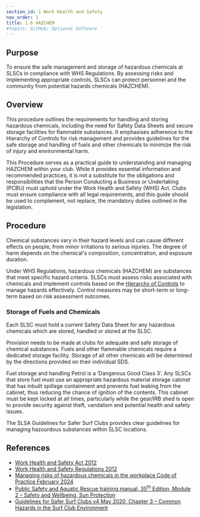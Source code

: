 ```yaml
---
section_id: 1 Work Health and Safety
nav_order: 1
title: 1.6 HAZCHEM
#topics: GitHub; Optional Software
---
```


## Purpose

To ensure the safe management and storage of hazardous chemicals at SLSCs in compliance with WHS Regulations. By assessing risks and implementing appropriate controls, SLSCs can protect personnel and the community from potential hazards chemicals (HAZCHEM).

## Overview

This procedure outlines the requirements for handling and storing hazardous chemicals, including the need for Safety Data Sheets and secure storage facilities for flammable substances. It emphasises adherence to the Hierarchy of Controls for risk management and provides guidelines for the safe storage and handling of fuels and other chemicals to minimize the risk of injury and environmental harm.

This Procedure serves as a practical guide to understanding and managing HAZCHEM within your club. While it provides essential information and recommended practices, it is not a substitute for the obligations and responsibilities that the Person Conducting a Business or Undertaking (PCBU) must uphold under the Work Health and Safety (WHS) Act. Clubs must ensure compliance with all legal requirements, and this guide should be used to complement, not replace, the mandatory duties outlined in the legislation.

## Procedure

Chemical substances vary in their hazard levels and can cause different effects on people, from minor irritations to serious injuries. The degree of harm depends on the chemical's composition, concentration, and exposure duration.

Under WHS Regulations, hazardous chemicals (HAZCHEM) are substances that meet specific hazard criteria. SLSCs must assess risks associated with chemicals and implement controls based on the [Hierarchy of Controls](https://www.safework.sa.gov.au/resources/online-activities/introduction-to-safety-tutorial/introduction-to-safety/safety-tutorial-hazards#:~:text=Eliminating%20the%20hazard%20and%20risk,protective%20personal%20equipment%20%28PPE%29.) to manage hazards effectively. Control measures may be short-term or long-term based on risk assessment outcomes.

### Storage of Fuels and Chemicals

Each SLSC must hold a current Safety Data Sheet for any hazardous chemicals which are stored, handled or stored at the SLSC.

Provision needs to be made at clubs for adequate and safe storage of chemical substances. Fuels and other flammable chemicals require a dedicated storage facility. Storage of all other chemicals will be determined by the directions provided on their individual SDS.

Fuel storage and handling Petrol is a ‘Dangerous Good Class 3’. Any SLSCs that store fuel must use an appropriate hazardous material storage cabinet that has inbuilt spillage containment and prevents fuel leaking from the cabinet, thus reducing the chance of ignition of the contents. This cabinet must be kept locked at all times, particularly while the gear/IRB shed is open to provide security against theft, vandalism and potential health and safety issues.

The SLSA Guidelines for Safer Surf Clubs provides clear guidelines for managing hazourdous substances within SLSC locations.

## References

- [Work Health and Safety Act 2012](https://www.legislation.sa.gov.au/LZ/C/A/WORK%20HEALTH%20AND%20SAFETY%20ACT%202012.aspx)
- [Work Health and Safety Regulations 2012](https://www.legislation.sa.gov.au/lz?path=%2Fc%2Fr%2Fwork%20health%20and%20safety%20regulations%202012)
- [Managing risks of hazardous chemicals in the workplace Code of Practice February 2024](https://www.safework.sa.gov.au/__data/assets/pdf_file/0005/136274/Draft-Code-of-Practice_-Managing-risks-of-hazardous-chemicals-in-the-workplace.pdf)
- [Public Safety and Aquatic Rescue training manual, 35<sup>th</sup> Edition, Module 2 – Safety and Wellbeing, Sun Protection](https://members.sls.com.au/members/document_library/1/media/8571)
- [Guidelines for Safer Surf Clubs v4 May 2020, Chapter 3 – Common Hazards in the Surf Club Environment](https://members.sls.com.au/members/document_library/1/media/3373)
